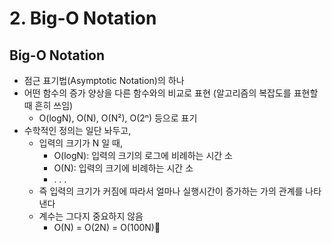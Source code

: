 # 2. Big-O Notation

## Big-O Notation

* 점근 표기법\(Asymptotic Notation\)의 하나
* 어떤 함수의 증가 양상을 다른 함수와의 비교로 표현 \(알고리즘의 복잡도를 표현할 때 흔히 쓰임\)
  * O\(logN\), O\(N\), O\(N²\), O\(2ⁿ\) 등으로 표기
* 수학적인 정의는 일단 놔두고,
  * 입력의 크기가 N 일 때,
    * O\(logN\): 입력의 크기의 로그에 비례하는 시간 소
    *  O\(N\): 입력의 크기에 비례하는 시간 소
    *  . . .
  * 즉 입력의 크기가 커짐에 따라서 얼마나 실행시간이 증가하는 가의 관계를 나타낸다
  * 계수는 그다지 중요하지 않음
    * O\(N\) = O\(2N\) = O\(100N\)



